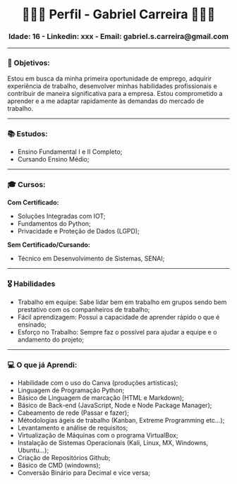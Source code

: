 <center>
<h1>
👨🏻‍💻 Perfil - Gabriel Carreira 👨🏻‍💻
</h1>
<h3> Idade: 16 - Linkedin: xxx - Email: gabriel.s.carreira@gmail.com</h3>

---
</center>

### **🎯 Objetivos:** 

Estou em busca da minha primeira oportunidade de emprego, adquirir experiência de trabalho, desenvolver minhas habilidades profissionais e contribuir de maneira significativa para a empresa. Estou comprometido a aprender e a me adaptar rapidamente às demandas do mercado de trabalho.

---

### **📚 Estudos:**

* Ensino Fundamental I e II Completo;
* Cursando Ensino Médio;

---

### **🎓 Cursos:**

**Com Certificado:**

* Soluções Integradas com IOT;
* Fundamentos do Python;
* Privacidade e Proteção de Dados (LGPD);

**Sem Certificado/Cursando:**
* Técnico em Desenvolvimento de Sistemas, SENAI;

---

### **🎖️ Habilidades**

* Trabalho em equipe: Sabe lidar bem em trabalho em grupos sendo bem prestativo com os companheiros de trabalho;
* Fácil aprendizagem: Possui a capacidade de aprender rápido o que é ensinado;
* Esforço no Trabalho: Sempre faz o possível para ajudar a equipe e o andamento do projeto;

---

### **💻 O que já Aprendi:** 

* Habilidade com o uso do Canva (produções artísticas);
* Linguagem de Programação Python;
* Básico de Linguagem de marcação (HTML e Markdown);
* Básico de Back-end (JavaScript, Node e Node Package Manager);
* Cabeamento de rede (Passar e fazer);
* Métodologias ágeis de trabalho (Kanban, Extreme Programming etc...);
* Levantamento e análise de requisitos;
* Virtualização de Máquinas com o programa VirtualBox;
* Instalação de Sistemas Operacionais (Kali, Linux, MX, Windowns, Ubuntu...);
* Criação de Repositórios Github;
* Básico de CMD (windowns);
* Conversão Binário para Decimal e vice versa;

